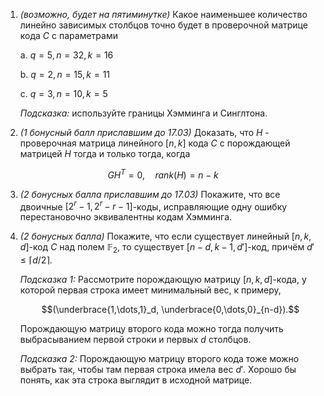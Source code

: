 1. *(возможно, будет на пятиминутке)* Какое наименьшее количество линейно зависимых столбцов точно будет в проверочной матрице кода $C$ c параметрами
    
    a. $q=5, n=32, k=16$

    b. $q=2, n=15, k=11$

    c. $q=3, n=10, k=5$

    *Подсказка:* используйте границы Хэмминга и Синглтона.


2. *(1 бонусный балл приславшим до 17.03)* Доказать, что $H$ - проверочная матрица линейного $[n,k]$ кода $C$ с порождающей матрицей $H$ тогда и только тогда, когда
```math
G H^T = 0, \quad rank(H) = n-k
``` 

3. *(2 бонусных балла приславшим до 17.03)* Покажите, что все двоичные $[2^r-1, 2^r-r-1]$-коды, исправляющие одну ошибку перестановочно эквивалентны кодам Хэмминга. 

4. *(2 бонусных балла)* Покажите, что если существует линейный $[n,k,d]$-код $C$ над полем $\mathbb{F}_2$, то существует $[n-d, k-1, d']$-код, причём $d' \leq \lceil d/2 \rceil$.

    *Подсказка 1:* Рассмотрите порождающую матрицу $[n,k,d]$-кода, у которой первая строка имеет минимальный вес, к примеру, 
    ```math
    (\underbrace{1,\dots,1}_d, \underbrace{0,\dots,0}_{n-d}).
    ``` 
    Порождающую матрицу второго кода можно тогда получить выбрасыванием первой строки и первых $d$ столбцов.

    *Подсказка 2:*  Порождающую матрицу второго кода тоже можно выбрать так, чтобы там первая строка имела вес $d'$. Хорошо бы понять, как эта строка выглядит в исходной матрице.

